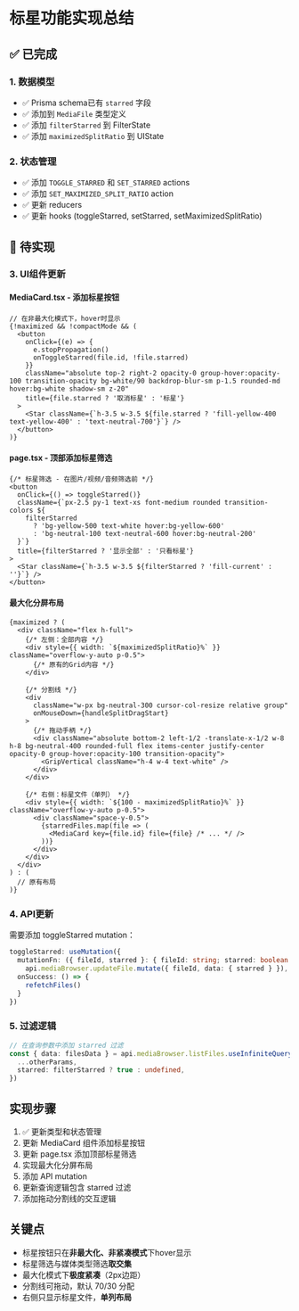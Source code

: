 # 标星功能实现总结

## ✅ 已完成

### 1. 数据模型
- ✅ Prisma schema已有 `starred` 字段
- ✅ 添加到 `MediaFile` 类型定义
- ✅ 添加 `filterStarred` 到 FilterState
- ✅ 添加 `maximizedSplitRatio` 到 UIState

### 2. 状态管理
- ✅ 添加 `TOGGLE_STARRED` 和 `SET_STARRED` actions
- ✅ 添加 `SET_MAXIMIZED_SPLIT_RATIO` action
- ✅ 更新 reducers
- ✅ 更新 hooks (toggleStarred, setStarred, setMaximizedSplitRatio)

## 🚧 待实现

### 3. UI组件更新

#### MediaCard.tsx - 添加标星按钮
```tsx
// 在非最大化模式下，hover时显示
{!maximized && !compactMode && (
  <button
    onClick={(e) => {
      e.stopPropagation()
      onToggleStarred(file.id, !file.starred)
    }}
    className="absolute top-2 right-2 opacity-0 group-hover:opacity-100 transition-opacity bg-white/90 backdrop-blur-sm p-1.5 rounded-md hover:bg-white shadow-sm z-20"
    title={file.starred ? '取消标星' : '标星'}
  >
    <Star className={`h-3.5 w-3.5 ${file.starred ? 'fill-yellow-400 text-yellow-400' : 'text-neutral-700'}`} />
  </button>
)}
```

#### page.tsx - 顶部添加标星筛选
```tsx
{/* 标星筛选 - 在图片/视频/音频筛选前 */}
<button
  onClick={() => toggleStarred()}
  className={`px-2.5 py-1 text-xs font-medium rounded transition-colors ${
    filterStarred
      ? 'bg-yellow-500 text-white hover:bg-yellow-600'
      : 'bg-neutral-100 text-neutral-600 hover:bg-neutral-200'
  }`}
  title={filterStarred ? '显示全部' : '只看标星'}
>
  <Star className={`h-3.5 w-3.5 ${filterStarred ? 'fill-current' : ''}`} />
</button>
```

#### 最大化分屏布局
```tsx
{maximized ? (
  <div className="flex h-full">
    {/* 左侧：全部内容 */}
    <div style={{ width: `${maximizedSplitRatio}%` }} className="overflow-y-auto p-0.5">
      {/* 原有的Grid内容 */}
    </div>
    
    {/* 分割线 */}
    <div 
      className="w-px bg-neutral-300 cursor-col-resize relative group"
      onMouseDown={handleSplitDragStart}
    >
      {/* 拖动手柄 */}
      <div className="absolute bottom-2 left-1/2 -translate-x-1/2 w-8 h-8 bg-neutral-400 rounded-full flex items-center justify-center opacity-0 group-hover:opacity-100 transition-opacity">
        <GripVertical className="h-4 w-4 text-white" />
      </div>
    </div>
    
    {/* 右侧：标星文件（单列） */}
    <div style={{ width: `${100 - maximizedSplitRatio}%` }} className="overflow-y-auto p-0.5">
      <div className="space-y-0.5">
        {starredFiles.map(file => (
          <MediaCard key={file.id} file={file} /* ... */ />
        ))}
      </div>
    </div>
  </div>
) : (
  // 原有布局
)}
```

### 4. API更新
需要添加 toggleStarred mutation：
```typescript
toggleStarred: useMutation({
  mutationFn: ({ fileId, starred }: { fileId: string; starred: boolean }) =>
    api.mediaBrowser.updateFile.mutate({ fileId, data: { starred } }),
  onSuccess: () => {
    refetchFiles()
  }
})
```

### 5. 过滤逻辑
```typescript
// 在查询参数中添加 starred 过滤
const { data: filesData } = api.mediaBrowser.listFiles.useInfiniteQuery({
  ...otherParams,
  starred: filterStarred ? true : undefined,
})
```

## 实现步骤

1. ✅ 更新类型和状态管理
2. 更新 MediaCard 组件添加标星按钮
3. 更新 page.tsx 添加顶部标星筛选
4. 实现最大化分屏布局
5. 添加 API mutation
6. 更新查询逻辑包含 starred 过滤
7. 添加拖动分割线的交互逻辑

## 关键点

- 标星按钮只在**非最大化、非紧凑模式**下hover显示
- 标星筛选与媒体类型筛选**取交集**
- 最大化模式下**极度紧凑**（2px边距）
- 分割线可拖动，默认 70/30 分配
- 右侧只显示标星文件，**单列布局**

